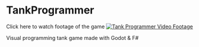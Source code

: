# TankProgrammer

Click here to watch footage of the game
[![Tank Programmer Video Footage](https://img.youtube.com/vi/aHmdj5gI-OU/0.jpg)](https://www.youtube.com/watch?v=aHmdj5gI-OU)

Visual programming tank game made with Godot & F#

